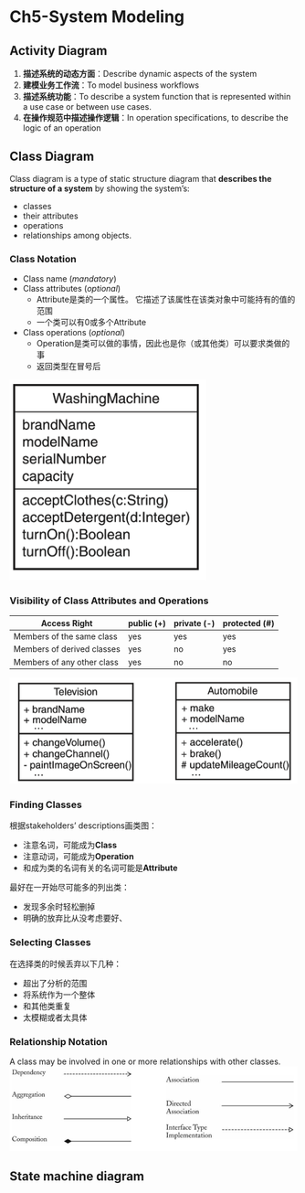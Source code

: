 # Ch5-System Modeling

## Activity Diagram
1. **描述系统的动态方面**：Describe dynamic aspects of the system
3. **建模业务工作流**：To model business workflows
5. **描述系统功能**：To describe a system function that is represented within a use case or between use cases.
7. **在操作规范中描述操作逻辑**：In operation specifications, to describe the logic of an operation
   
## Class Diagram
Class diagram is a type of static structure diagram that **describes the structure of a system** by showing the system’s:
- classes
- their attributes
- operations
- relationships among objects.
### Class Notation
- Class name (*mandatory*)
- Class attributes (*optional*)
    - Attribute是类的一个属性。 它描述了该属性在该类对象中可能持有的值的范围
    - 一个类可以有0或多个Attribute
- Class operations (*optional*)
    - Operation是类可以做的事情，因此也是你（或其他类）可以要求类做的事
    - 返回类型在冒号后

![](./Pic/屏幕截图%202024-12-19%20112655.png)
### Visibility of Class Attributes and Operations

| Access Right               | public (+) | private (-) | protected (#) |
| -------------------------- | ---------- | ----------- | ------------- |
| Members of the same class  | yes        | yes         | yes           |
| Members of derived classes | yes        | no          | yes           |
| Members of any other class | yes        | no          | no            |

![](./Pic/Visibility.png)

### Finding Classes
根据stakeholders’ descriptions画类图：
- 注意名词，可能成为**Class**
- 注意动词，可能成为**Operation**
- 和成为类的名词有关的名词可能是**Attribute**

最好在一开始尽可能多的列出类：
- 发现多余时轻松删掉
- 明确的放弃比从没考虑要好、

### Selecting Classes
在选择类的时候丢弃以下几种：
- 超出了分析的范围
- 将系统作为一个整体
- 和其他类重复
- 太模糊或者太具体

### Relationship Notation
A class may be involved in one or more relationships with other classes.
![](./Pic/屏幕截图%202024-12-19%20115007.png)

## State machine diagram
